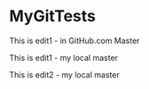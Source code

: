 # MyGitTests

This is edit1 - in GitHub.com Master

This is edit1 - my local master

This is edit2 - my local master

